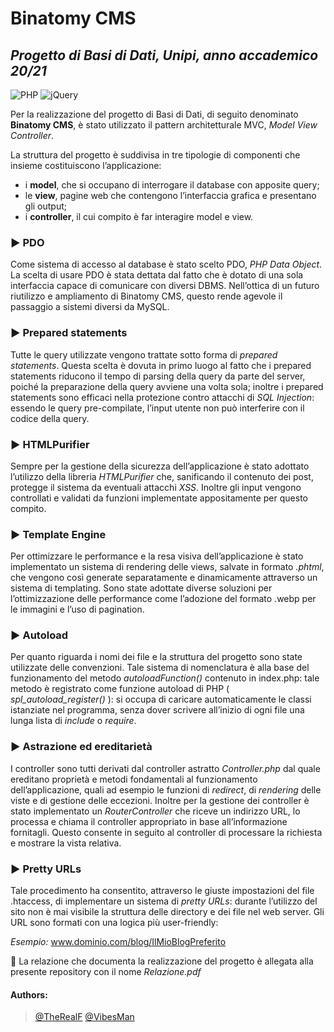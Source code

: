 # Binatomy CMS

## _Progetto di Basi di Dati, Unipi, anno accademico 20/21_ 

![PHP](https://img.shields.io/badge/php-%23777BB4.svg?style=for-the-badge&logo=php&logoColor=white)	![jQuery](https://img.shields.io/badge/jquery-%230769AD.svg?style=for-the-badge&logo=jquery&logoColor=white)

Per la realizzazione del progetto di Basi di Dati, di seguito denominato **Binatomy CMS**, è stato utilizzato il pattern architetturale MVC, *Model View Controller*.

La struttura del progetto è suddivisa in tre tipologie di componenti che insieme costituiscono l’applicazione: 
* i **model**, che si occupano di interrogare il database con apposite query;
* le **view**, pagine web che contengono l’interfaccia grafica e presentano gli output;
* i **controller**, il cui compito è far interagire model e view.

### :arrow_forward: PDO 
Come sistema di accesso al database è stato scelto PDO, *PHP Data Object*.
La scelta di usare PDO è stata dettata dal fatto che è dotato di una sola interfaccia capace di comunicare con diversi DBMS. Nell’ottica di un futuro riutilizzo e ampliamento di Binatomy CMS, questo rende agevole il passaggio a sistemi diversi da MySQL.

### :arrow_forward: Prepared statements
Tutte le query utilizzate vengono trattate sotto forma di *prepared statements*. Questa scelta è dovuta in primo luogo al fatto che i prepared statements riducono il tempo di parsing della query da parte del server, poiché la preparazione della query avviene una volta sola; inoltre i prepared statements sono efficaci nella protezione contro attacchi di *SQL Injection*: essendo le query pre-compilate, l’input utente non può interferire con il codice della query.

### :arrow_forward: HTMLPurifier
Sempre per la gestione della sicurezza dell’applicazione è stato adottato l’utilizzo della libreria *HTMLPurifier* che, sanificando il contenuto dei post, protegge il sistema da eventuali attacchi *XSS*. Inoltre gli input vengono controllati e validati da funzioni implementate appositamente per questo compito.

### :arrow_forward: Template Engine
Per ottimizzare le performance e la resa visiva dell’applicazione è stato implementato un sistema di rendering delle views, salvate in formato *.phtml*, che vengono così generate separatamente e dinamicamente attraverso un sistema di templating. Sono state adottate diverse soluzioni per l’ottimizzazione delle performance come l’adozione del formato .webp per le immagini e l’uso di pagination.

### :arrow_forward: Autoload
Per quanto riguarda i nomi dei file e la struttura del progetto sono state utilizzate delle convenzioni. Tale sistema di nomenclatura è alla base del funzionamento del metodo *autoloadFunction()* contenuto in index.php: tale metodo è registrato come funzione autoload di PHP ( *spl_autoload_register()* ): si occupa di caricare automaticamente le classi istanziate nel programma, senza dover scrivere all’inizio di ogni file una lunga lista di *include* o *require*.

### :arrow_forward: Astrazione ed ereditarietà
I controller sono tutti derivati dal controller astratto *Controller.php* dal quale ereditano proprietà e metodi fondamentali al funzionamento dell’applicazione, quali ad esempio le funzioni di *redirect*, di *rendering* delle viste e di gestione delle eccezioni. Inoltre per la gestione dei controller è stato implementato un *RouterController* che riceve un indirizzo URL, lo processa e chiama il controller appropriato in base all’informazione fornitagli. Questo consente in seguito al controller di processare la richiesta e mostrare la vista relativa.

### :arrow_forward: Pretty URLs
Tale procedimento ha consentito, attraverso le giuste impostazioni del file .htaccess, di implementare un sistema di *pretty URLs*: durante l’utilizzo del sito non è mai visibile la struttura delle directory e dei file nel web server. 
Gli URL sono formati con una logica più user-friendly: 

*Esempio:* 
www.dominio.com/blog/IlMioBlogPreferito

:paperclip: La relazione che documenta la realizzazione del progetto è allegata alla presente repository con il nome *Relazione.pdf*

#### Authors:
> [@TheRealF](https://github.com/TheRealF)
> [@VibesMan](https://github.com/VibesMan)

